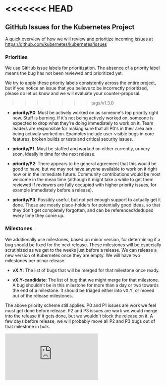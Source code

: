 <!-- BEGIN MUNGE: UNVERSIONED_WARNING -->

<<<<<<< HEAD
=======

<!-- END MUNGE: UNVERSIONED_WARNING -->

## GitHub Issues for the Kubernetes Project

A quick overview of how we will review and prioritize incoming issues at
https://github.com/kubernetes/kubernetes/issues

### Priorities

We use GitHub issue labels for prioritization. The absence of a priority label
means the bug has not been reviewed and prioritized yet.

We try to apply these priority labels consistently across the entire project,
but if you notice an issue that you believe to be incorrectly prioritized,
please do let us know and we will evaluate your counter-proposal.
>>>>>>> tags/v1.3.0

- **priority/P0**: Must be actively worked on as someone's top priority right
now. Stuff is burning. If it's not being actively worked on, someone is expected
to drop what they're doing immediately to work on it. Team leaders are
responsible for making sure that all P0's in their area are being actively
worked on. Examples include user-visible bugs in core features, broken builds or
tests and critical security issues.

- **priority/P1**: Must be staffed and worked on either currently, or very soon,
ideally in time for the next release.

- **priority/P2**: There appears to be general agreement that this would be good
to have, but we may not have anyone available to work on it right now or in the
immediate future. Community contributions would be most welcome in the mean time
(although it might take a while to get them reviewed if reviewers are fully
occupied with higher priority issues, for example immediately before a release).

- **priority/P3**: Possibly useful, but not yet enough support to actually get
it done. These are mostly place-holders for potentially good ideas, so that they
don't get completely forgotten, and can be referenced/deduped every time they
come up.

### Milestones

We additionally use milestones, based on minor version, for determining if a bug
should be fixed for the next release. These milestones will be especially
scrutinized as we get to the weeks just before a release. We can release a new
version of Kubernetes once they are empty. We will have two milestones per minor
release.

- **vX.Y**: The list of bugs that will be merged for that milestone once ready.

- **vX.Y-candidate**: The list of bug that we might merge for that milestone. A
bug shouldn't be in this milestone for more than a day or two towards the end of
a milestone. It should be triaged either into vX.Y, or moved out of the release
milestones.

The above priority scheme still applies. P0 and P1 issues are work we feel must
get done before release.  P2 and P3 issues are work we would merge into the
release if it gets done, but we wouldn't block the release on it. A few days
before release, we will probably move all P2 and P3 bugs out of that milestone
in bulk.



<!-- BEGIN MUNGE: IS_VERSIONED -->
<!-- TAG IS_VERSIONED -->
<!-- END MUNGE: IS_VERSIONED -->




<!-- BEGIN MUNGE: IS_VERSIONED -->
<!-- TAG IS_VERSIONED -->
<!-- END MUNGE: IS_VERSIONED -->


<!-- BEGIN MUNGE: GENERATED_ANALYTICS -->
[![Analytics](https://kubernetes-site.appspot.com/UA-36037335-10/GitHub/docs/devel/issues.md?pixel)]()
<!-- END MUNGE: GENERATED_ANALYTICS -->
